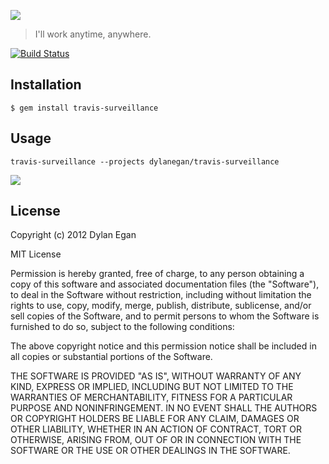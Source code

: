 ![](https://github.com/dylanegan/travis-surveillance/raw/master/travis-surveillance.jpg)

> I'll work anytime, anywhere.

[![Build Status](https://secure.travis-ci.org/dylanegan/travis-surveillance.png?branch=master)](http://travis-ci.org/dylanegan/travis-surveillance)

## Installation

```
$ gem install travis-surveillance
```

## Usage

```
travis-surveillance --projects dylanegan/travis-surveillance
```

![](https://github.com/dylanegan/travis-surveillance/raw/master/travis-surveillance-output.png)

## License

Copyright (c) 2012 Dylan Egan

MIT License

Permission is hereby granted, free of charge, to any person obtaining
a copy of this software and associated documentation files (the
"Software"), to deal in the Software without restriction, including
without limitation the rights to use, copy, modify, merge, publish,
distribute, sublicense, and/or sell copies of the Software, and to
permit persons to whom the Software is furnished to do so, subject to
the following conditions:

The above copyright notice and this permission notice shall be
included in all copies or substantial portions of the Software.

THE SOFTWARE IS PROVIDED "AS IS", WITHOUT WARRANTY OF ANY KIND,
EXPRESS OR IMPLIED, INCLUDING BUT NOT LIMITED TO THE WARRANTIES OF
MERCHANTABILITY, FITNESS FOR A PARTICULAR PURPOSE AND
NONINFRINGEMENT. IN NO EVENT SHALL THE AUTHORS OR COPYRIGHT HOLDERS BE
LIABLE FOR ANY CLAIM, DAMAGES OR OTHER LIABILITY, WHETHER IN AN ACTION
OF CONTRACT, TORT OR OTHERWISE, ARISING FROM, OUT OF OR IN CONNECTION
WITH THE SOFTWARE OR THE USE OR OTHER DEALINGS IN THE SOFTWARE.
